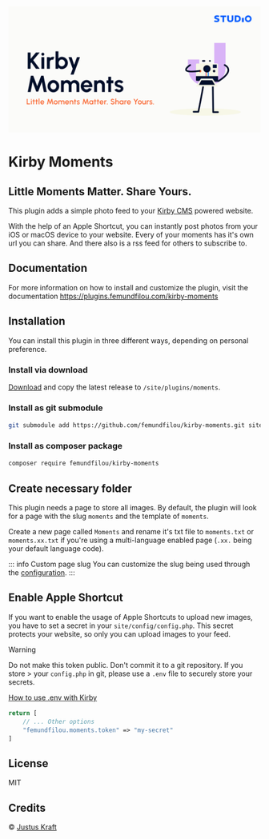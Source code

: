 ![Kirby Moments](kirby-moments.png)
# Kirby Moments
## Little Moments Matter. Share Yours.

This plugin adds a simple photo feed to your [Kirby CMS](https://getkirby.com) powered website. 

With the help of an Apple Shortcut, you can instantly post photos from your iOS or macOS device to your website. Every of your moments has it's own url you can share. And there also is a rss feed for others to subscribe to.

## Documentation

For more information on how to install and customize the plugin, visit the documentation <https://plugins.femundfilou.com/kirby-moments>

## Installation
You can install this plugin in three different ways, depending on personal preference.

### Install via download

[Download](https://github.com/femundfilou/kirby-moments/releases/latest) and copy the latest release to `/site/plugins/moments`.

### Install as git submodule

```sh
git submodule add https://github.com/femundfilou/kirby-moments.git site/plugins/moments
```

### Install as composer package

```sh
composer require femundfilou/kirby-moments
```

## Create necessary folder

This plugin needs a page to store all images. By default, the plugin will look for a page with the slug `moments` and the template of `moments`.

Create a new page called `Moments` and rename it's txt file to `moments.txt` or `moments.xx.txt` if you're using a multi-language enabled page (`.xx.` being your default language code).

::: info Custom page slug
You can customize the slug being used through the [configuration](/configuration).
:::

## Enable Apple Shortcut

If you want to enable the usage of Apple Shortcuts to upload new images, you have to set a secret in your `site/config/config.php`. This secret protects your website, so only you can upload images to your feed.

> [!WARNING]
> Do not make this token public. Don't commit it to a git repository. If you store > your `config.php` in git, please use a `.env` file to securely store your secrets.
> 
> [How to use .env with Kirby](https://github.com/bnomei/kirby3-dotenv)


```php
return [
	// ... Other options
	"femundfilou.moments.token" => "my-secret"
]
```

## License

MIT

## Credits

© [Justus Kraft](https://github.com/jukra00)
